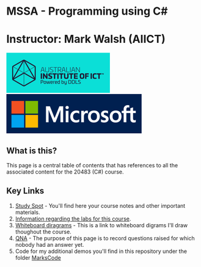# MSSA - Programming using C#
# Instructor: Mark Walsh (AIICT)


![](Images/AIICT.png)
![](Images/Microsoft.png)
## What is this?
This page is a central table of contents that has references to all the associated content for the 20483 (C#) course.

## Key Links
1. [Study Spot](https://www.studyspot.com.au/course/view.php?id=396) - You'll find here your course notes and other important materials.
2. [Information regarding the labs for this course](Documents/Labs.md).
3. [Whiteboard diragrams](#) - This is a link to whiteboard digrams I'll draw thoughout the course.
4. [QNA](#) - The purpose of this page is to record questions raised for which nobody had an answer yet.
5. Code for my additional demos you'll find in this repository under the folder [MarksCode](MarksCode/Contents.md)
